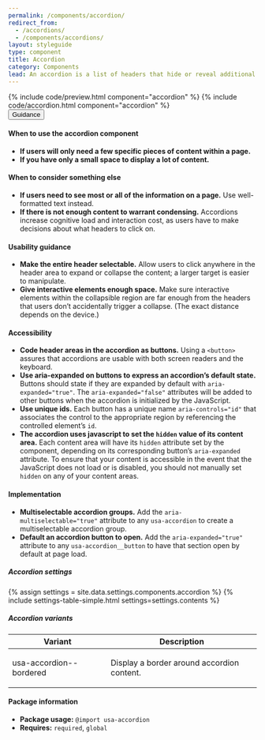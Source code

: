 ```yaml
---
permalink: /components/accordion/
redirect_from:
  - /accordions/
  - /components/accordions/
layout: styleguide
type: component
title: Accordion
category: Components
lead: An accordion is a list of headers that hide or reveal additional content when selected.
---
```


<section class="site-component-section">
  {% include code/preview.html component="accordion" %}
  {% include code/accordion.html component="accordion" %}
  <div class="usa-accordion usa-accordion--bordered site-accordion-docs">
    <button class="usa-button-unstyled usa-accordion__button" aria-expanded="true" aria-controls="documentation">
      Guidance
    </button>
    <div id="documentation" class="usa-accordion__content site-component-usage">
      <h4>When to use the accordion component</h4>
      <ul class="usa-content-list">
        <li><strong>If users will only need a few specific pieces of content within a page.</strong></li>
        <li><strong>If you have only a small space to display a lot of content.</strong></li>
      </ul>
      <h4>When to consider something else</h4>
      <ul class="usa-content-list">
        <li><strong>If users need to see most or all of the information on a page.</strong> Use well-formatted text instead.</li>
      <li><strong>If there is not enough content to warrant condensing.</strong> Accordions increase cognitive load and interaction cost, as users have to make decisions about what headers to click on.</li>
    </ul>
    <h4>Usability guidance</h4>
    <ul class="usa-content-list">
      <li><strong>Make the entire header selectable.</strong> Allow users to click anywhere in the header area to expand or collapse the content; a larger target is easier to manipulate.</li>
      <li><strong>Give interactive elements enough space.</strong> Make sure interactive elements within the collapsible region are far enough from the headers that users don’t accidentally trigger a collapse. (The exact distance depends on the device.)</li>
    </ul>
    <h4 class="usa-heading">Accessibility</h4>
    <ul class="usa-content-list">
      <li>
        <strong>Code header areas in the accordion as buttons.</strong> Using a <code>&lt;button&gt;</code> assures that accordions are usable with both screen readers and the keyboard.
      </li>
      <li>
        <strong>Use aria-expanded on buttons to express an accordion’s default state.</strong> Buttons should state if they are expanded by default with <code>aria-expanded=<wbr>"true"</code>. The <code>aria-expanded=<wbr>"false"</code> attributes will be added to other buttons when the accordion is initialized by the JavaScript.
        </li>
        <li>
          <strong>Use unique ids.</strong> Each button has a unique name <code>aria-controls=<wbr>"id"</code> that associates the control to the appropriate region by referencing the controlled element&rsquo;s <code>id</code>.
          </li>
          <li>
            <strong>The accordion uses javascript to set the <code>hidden</code> value of its content area.</strong> Each content area will have its <code>hidden</code> attribute set by the component, depending on its corresponding button&rsquo;s <code>aria-expanded</code> attribute. To ensure that your content is accessible in the event that the JavaScript does not load or is disabled, you should not manually set <code>hidden</code> on any of your content areas.
          </li>
        </ul>
        <h4 class="usa-heading">Implementation</h4>
        <ul class="usa-content-list">
          <li>
            <strong>Multiselectable accordion groups.</strong> Add the <code>aria-multiselectable="true"</code> attribute to any <code>usa-accordion</code> to create a multiselectable accordion group.
          </li>
          <li>
            <strong>Default an accordion button to open.</strong> Add the <code>aria-expanded="true"</code> attribute to any <code>usa-accordion__button</code> to have that section open by default at page load.
          </li>
        </ul>
        <h5 id="component-settings">Accordion settings</h5>
        {% assign settings = site.data.settings.components.accordion %}
        {% include settings-table-simple.html
          settings=settings.contents
        %}
        <h5 id="component-variants">Accordion variants</h5>
        <table class="usa-table--borderless site-table-responsive site-table-simple" aria-labelledby="component-variants">
          <thead>
            <tr>
              <th scope="col" class="flex-6">Variant</th>
              <th scope="col" class="flex-6">Description</th>
            </tr>
          </thead>
          <tbody class="font-mono-2xs">
            <tr>
              <td data-title="Variant" class="flex-6">
                usa-accordion--bordered
              </td>
              <td data-title="Description" class="flex-6">
                <span class="font-lang-3xs">
                  <p>Display a border around accordion content.</p>
                </span>
              </td>
            </tr>
          </tbody>
        </table>
        <h4 class="usa-heading">Package information</h4>
        <ul class="usa-content-list">
          <li>
            <strong>Package usage:</strong> <code>@import usa-accordion</code>
          </li>
          <li>
            <strong>Requires:</strong> <code>required</code>, <code>global</code>
          </li>
        </ul>
      </div>
    </div>
  </section>
